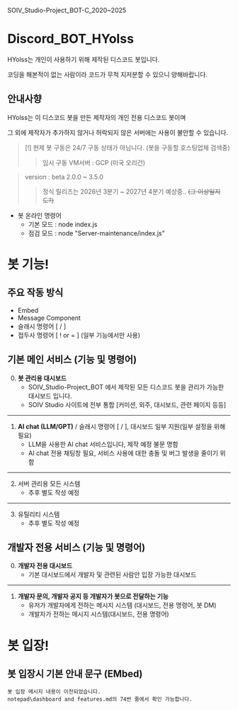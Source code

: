 SOIV_Studio-Project_BOT-C_2020~2025
# Discord_BOT_HYolss
HYolss는 개인이 사용하기 위해 제작된 디스코드 봇입니다.

코딩을 해본적이 없는 사람이라 코드가 무척 지저분할 수 있으니 양해바랍니다.

## 안내사향
HYolss는 이 디스코드 봇을 만든 제작자의 개인 전용 디스코드 봇이며

그 외에 제작자가 추가하지 않거나 허락되지 않은 서버에는 사용이 불안할 수 있습니다.

> [!] 현제 봇 구동은 24/7 구동 상태가 아님니다. (봇을 구동할 호스팅업체 검색중)
>> 임시 구동 VM서버 : GCP (미국 오리건)

> version : beta 2.0.0 ~ 3.5.0
>> 정식 릴리즈는 2026년 3분기 ~ 2027년 4분기 예상중.. ~~(그 이상일지도?)~~

- 봇 온라인 명령어
    * 기본 모드 : node index.js
    * 점검 모드 : node "Server-maintenance/index.js"

# 봇 기능!
## 주요 작동 방식
- Embed
- Message Component
- 슬래시 명령어 [ / ]
- 접두사 명령어 [ ! or = ] (일부 기능에서만 사용)

## 기본 메인 서비스 (기능 및 명령어)
0. **봇 관리용 대시보드**
    - SOIV_Studio-Project_BOT 에서 제작된 모든 디스코드 봇을 관리가 가능한 대시보드 입니다.
    - SOIV Studio 사이트에 전부 통합 [커미션, 외주, 대시보드, 관련 페이지 등등]
- - -
1. **AI chat (LLM/GPT)** / 슬래시 명령어 [ / ], 대시보드 일부 지원(일부 설정을 위해 필요)
    - LLM을 사용한 AI chat 서비스입니다, 제작 예정 불문 명함
    - AI chat 전용 채팅창 필요, 서비스 사용에 대한 충돌 및 버그 발생을 줄이기 위함
- - -
2. 서버 관리용 모든 시스템
    - 추후 별도 작성 예정
- - -
3. 유틸리티 시스템
    - 추후 별도 작성 예정

## 개발자 전용 서비스 (기능 및 명령어)
0. **개발자 전용 대시보드**
    - 기본 대시보드에서 개발자 및 관련된 사람만 입장 가능한 대시보드
- - -
1. **개발자 문의, 개발자 공지 등 개발자가 봇으로 전달하는 기능**
    - 유저가 개발자에게 전하는 메시지 시스템 (대시보드, 전용 명령어, 봇 DM)
    - 개발자가 전하는 메시지 시스템(대시보드, 전용 명령어)

# 봇 입장!
## 봇 입장시 기본 안내 문구 (EMbed)
```
봇 입장 메시지 내용이 이전되었습니다.
notepad\dashboard and features.md의 74번 줄에서 확인 가능합니다.
```